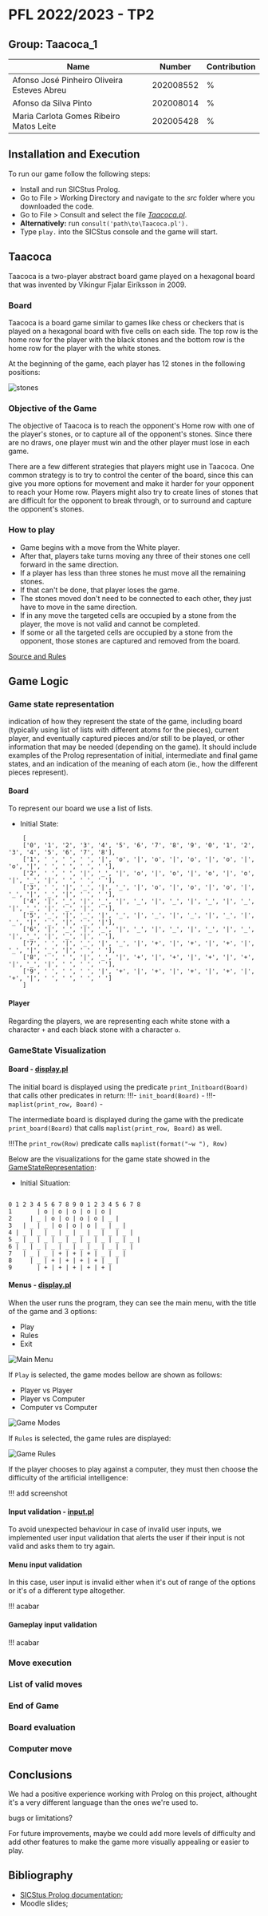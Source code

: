 # PFL 2022/2023 - TP2

## Group: Taacoca_1

| Name             | Number    | Contribution                |
| ---------------- | --------- | --------------------- |
| Afonso José Pinheiro Oliveira Esteves Abreu    | 202008552 | %  |
| Afonso da Silva Pinto    | 202008014 | %  |
| Maria Carlota Gomes Ribeiro Matos Leite    | 202005428 | %  |

## Installation and Execution

To run our game follow the following steps:

- Install and run SICStus Prolog.
- Go to File > Working Directory and navigate to the *src* folder where you downloaded the code.
- Go to File > Consult and select the file [*Taacoca.pl*](src/Taacoca.pl).
- **Alternatively:** run `consult('path\to\Taacoca.pl').`
- Type `play.` into the SICStus console and the game will start.

## Taacoca

Taacoca is a two-player abstract board game played on a hexagonal board that was invented by Víkingur Fjalar Eiríksson in 2009.

### Board

Taacoca is a board game similar to games like chess or checkers that is played on a hexagonal board with five cells on each side. The top row is the home row for the player with the black stones and the bottom row is the home row for the player with the white stones.

At the beginning of the game, each player has 12 stones in the following positions:

![stones](img/stones.png)

### Objective of the Game

The objective of Taacoca is to reach the opponent's Home row with one of the player's stones, or to capture all of the opponent's stones. Since there are no draws, one player must win and the other player must lose in each game.

There are a few different strategies that players might use in Taacoca. One common strategy is to try to control the center of the board, since this can give you more options for movement and make it harder for your opponent to reach your Home row. Players might also try to create lines of stones that are difficult for the opponent to break through, or to surround and capture the opponent's stones.

### How to play

- Game begins with a move from the White player.
- After that, players take turns moving any three of their stones one cell forward in the same direction.
- If a player has less than three stones he must move all the remaining stones.
- If that can't be done, that player loses the game.
- The stones moved don't need to be connected to each other, they just have to move in the same direction.
- If in any move the targeted cells are occupied by a stone from the player, the move is not valid and cannot be completed.
- If some or all the targeted cells are occupied by a stone from the opponent, those stones are captured and removed from the board.

[Source and Rules](https://www.iggamecenter.com/en/rules/taacoca)

## Game Logic

### Game state representation
indication of how they represent the state of the game, including board (typically using list of lists with different atoms for the pieces), current player, and eventually captured pieces and/or still to be played, or other information that may be needed (depending on the game). It should include examples of the Prolog representation of initial, intermediate and final game states, and an indication of the meaning of each atom (ie., how the different pieces represent).

#### Board

To represent our board we use a list of lists.

- Initial State:

```
    [
    ['0', '1', '2', '3', '4', '5', '6', '7', '8', '9', '0', '1', '2', '3', '4', '5', '6', '7', '8'],
    ['1', ' ', ' ', ' ', '|', 'o', '|', 'o', '|', 'o', '|', 'o', '|', 'o', '|', ' ', ' ', ' ', ' '],
    ['2', ' ', ' ', '|', '_', '|', 'o', '|', 'o', '|', 'o', '|', 'o', '|', '_', '|', ' ', ' ', ' '],
    ['3', ' ', '|', '_', '|', '_', '|', 'o', '|', 'o', '|', 'o', '|', '_', '|', '_', '|', ' ', ' '],
    ['4', '|', '_', '|', '_', '|', '_', '|', '_', '|', '_', '|', '_', '|', '_', '|', '_', '|', ' '],
    ['5', '_', '|', '_', '|', '_', '|', '_', '|', '_', '|', '_', '|', '_', '|', '_', '|', '_', '|'],
    ['6', '|', '_', '|', '_', '|', '_', '|', '_', '|', '_', '|', '_', '|', '_', '|', '_', '|', ' '],
    ['7', ' ', '|', '_', '|', '_', '|', '+', '|', '+', '|', '+', '|', '_', '|', '_', '|', ' ', ' '],
    ['8', ' ', ' ', '|', '_', '|', '+', '|', '+', '|', '+', '|', '+', '|', '_', '|', ' ', ' ', ' '],
    ['9', ' ', ' ', ' ', '|', '+', '|', '+', '|', '+', '|', '+', '|', '+', '|', ' ', ' ', ' ', ' ']
    ]
```

#### Player

Regarding the players, we are representing each white stone with a character `+` and each black stone with a character `o`.

### GameState Visualization

#### Board - [display.pl](src/display.pl)

The initial board is displayed using the predicate `print_Initboard(Board)` that calls other predicates in return:
!!!- `init_board(Board)` -
!!!- `maplist(print_row, Board)` - 

The intermediate board is displayed during the game with the predicate `print_board(Board)` that calls `maplist(print_row, Board)` as well.

!!!The `print_row(Row)` predicate calls `maplist(format("~w "), Row)`

Below are the visualizations for the game state showed in the [GameStateRepresentation](#Board):

- Initial Situation:

```

0 1 2 3 4 5 6 7 8 9 0 1 2 3 4 5 6 7 8
1       | o | o | o | o | o |
2     | _ | o | o | o | o | _ |
3   | _ | _ | o | o | o | _ | _ |
4 | _ | _ | _ | _ | _ | _ | _ | _ |
5 _ | _ | _ | _ | _ | _ | _ | _ | _ |
6 | _ | _ | _ | _ | _ | _ | _ | _ |
7   | _ | _ | + | + | + | _ | _ |
8     | _ | + | + | + | + | _ |
9       | + | + | + | + | + |

```

#### Menus - [display.pl](src/display.pl)

When the user runs the program, they can see the main menu, with the title of the game and 3 options:

- Play
- Rules
- Exit

![Main Menu](img/menu.png)

If `Play` is selected, the game modes bellow are shown as follows:

- Player vs Player
- Player vs Computer
- Computer vs Computer

![Game Modes](img/menu_play.png)

If `Rules` is selected, the game rules are displayed:

![Game Rules](img/menu_rules.png)

If the player chooses to play against a computer, they must then choose the difficulty of the artificial intelligence:

!!! add screenshot

#### Input validation - [input.pl](src/input.pl)

To avoid unexpected behaviour in case of invalid user inputs, we implemented user input validation that alerts the user if their input is not valid and asks them to try again.

#### Menu input validation

In this case, user input is invalid either when it's out of range of the options or it's of a different type altogether.

!!! acabar

#### Gameplay input validation

!!! acabar


### Move execution




### List of valid moves




### End of Game



### Board evaluation



### Computer move



## Conclusions

We had a positive experience working with Prolog on this project, althought it's a very different language than the ones we're used to.

bugs or limitations?

For future improvements, maybe we could add more levels of difficulty and add other features to make the game more visually appealing or easier to play.

## Bibliography

- [SICStus Prolog documentation](https://sicstus.sics.se/);
- Moodle slides;